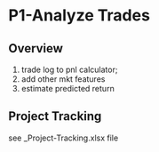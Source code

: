 # P1-Analyze Trades

## Overview

1. trade log to pnl calculator;
1. add other mkt features 
1. estimate predicted return

## Project Tracking

see _Project-Tracking.xlsx file
